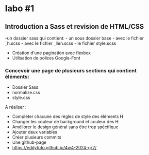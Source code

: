 # labo #1
## Introduction a Sass et revision de HTML/CSS

-un dossier sass qui contient:
    - un sous dossier base
        - avec le fichier _h.scss
        - avec le fichier _lien.scss
    - le fichier style.scss
- Création d'une pagination avec flexbox
- Utilisation de polices Google-Font

### Concevoir une page de plusieurs sections qui contient éléments:
- Dossier Sass
- normalize.css
- style.css

A réaliser :
- Compléter chacune des règles de style des éléments H
- Changer les couleur de background et couleur des H
- Améliorer le design général sans être trop spécifique
- Ajouter deux variables
- Créer plusieurs commits
- Une github-page
- https://eddytuto.github.io/4w4-2024-gr2/